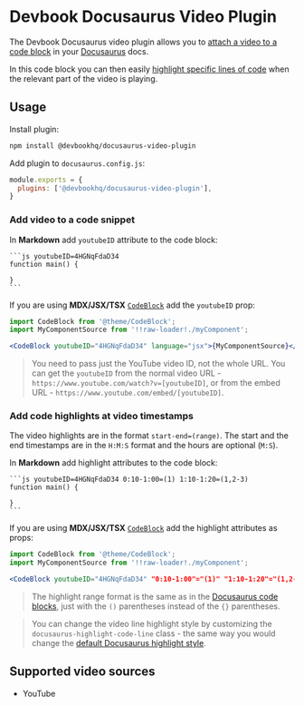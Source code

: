 # Devbook Docusaurus Video Plugin
The Devbook Docusaurus video plugin allows you to [attach a video to a code block](#add-video-to-a-code-snippet) in your [Docusaurus](https://docusaurus.io/) docs.

In this code block you can then easily [highlight specific lines of code](#add-code-highlights-at-video-timestamps) when the relevant part of the video is playing.

## Usage
Install plugin:
```sh
npm install @devbookhq/docusaurus-video-plugin
```

Add plugin to `docusaurus.config.js`:
```js
module.exports = {
  plugins: ['@devbookhq/docusaurus-video-plugin'],
}
```

### Add video to a code snippet
In **Markdown** add `youtubeID` attribute to the code block:

    ```js youtubeID=4HGNqFdaD34
    function main() {

    }
    ```

If you are using **MDX/JSX/TSX** [`CodeBlock`](https://docusaurus.io/docs/markdown-features/code-blocks) add the `youtubeID` prop:

```jsx
import CodeBlock from '@theme/CodeBlock';
import MyComponentSource from '!!raw-loader!./myComponent';

<CodeBlock youtubeID="4HGNqFdaD34" language="jsx">{MyComponentSource}</CodeBlock>
```

> You need to pass just the YouTube video ID, not the whole URL. You can get the `youtubeID` from the normal video URL - `https://www.youtube.com/watch?v=[youtubeID]`, or from the embed URL - `https://www.youtube.com/embed/[youtubeID]`.

### Add code highlights at video timestamps
The video highlights are in the format `start-end=(range)`.
The start and the end timestamps are in the `H:M:S` format and the hours are optional (`M:S`).

In **Markdown** add highlight attributes to the code block:

    ```js youtubeID=4HGNqFdaD34 0:10-1:00=(1) 1:10-1:20=(1,2-3)
    function main() {

    }
    ```

If you are using **MDX/JSX/TSX** [`CodeBlock`](https://docusaurus.io/docs/markdown-features/code-blocks) add the highlight attributes as props:

```jsx
import CodeBlock from '@theme/CodeBlock';
import MyComponentSource from '!!raw-loader!./myComponent';

<CodeBlock youtubeID="4HGNqFdaD34" "0:10-1:00"="(1)" "1:10-1:20"="(1,2-3)" language="jsx">{MyComponentSource}</CodeBlock>
```

> The highlight range format is the same as in the [Docusaurus code blocks]( https://docusaurus.io/docs/markdown-features/code-blocks#highlighting-with-metadata-string), just with the `()` parentheses instead of the `{}` parentheses.

> You can change the video line highlight style by customizing the `docusaurus-highlight-code-line` class - the same way you would change the [default Docusaurus highlight style](https://docusaurus.io/docs/markdown-features/code-blocks#line-highlighting).

## Supported video sources
- YouTube
